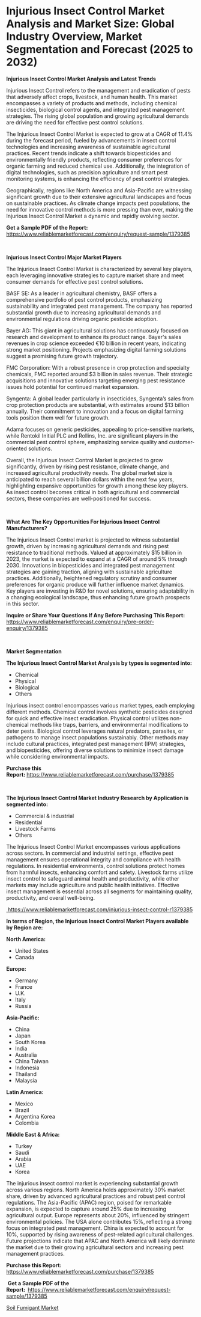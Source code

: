 <p><h1>Injurious Insect Control Market Analysis and Market Size: Global Industry Overview, Market Segmentation and Forecast (2025 to 2032)</h1></p><p><strong>Injurious Insect Control Market Analysis and Latest Trends</strong></p>
<p><p>Injurious Insect Control refers to the management and eradication of pests that adversely affect crops, livestock, and human health. This market encompasses a variety of products and methods, including chemical insecticides, biological control agents, and integrated pest management strategies. The rising global population and growing agricultural demands are driving the need for effective pest control solutions.</p><p>The Injurious Insect Control Market is expected to grow at a CAGR of 11.4% during the forecast period, fueled by advancements in insect control technologies and increasing awareness of sustainable agricultural practices. Recent trends indicate a shift towards biopesticides and environmentally friendly products, reflecting consumer preferences for organic farming and reduced chemical use. Additionally, the integration of digital technologies, such as precision agriculture and smart pest monitoring systems, is enhancing the efficiency of pest control strategies.</p><p>Geographically, regions like North America and Asia-Pacific are witnessing significant growth due to their extensive agricultural landscapes and focus on sustainable practices. As climate change impacts pest populations, the need for innovative control methods is more pressing than ever, making the Injurious Insect Control Market a dynamic and rapidly evolving sector.</p></p>
<p><strong>Get a Sample PDF of the Report:&nbsp;</strong> <a href="https://www.reliablemarketforecast.com/enquiry/request-sample/1379385?utm_campaign=3182&utm_medium=2&utm_source=Github&utm_content=ia&utm_term=30032025&utm_id=injurious-insect-control">https://www.reliablemarketforecast.com/enquiry/request-sample/1379385</a></p>
<p>&nbsp;</p>
<p><strong>Injurious Insect Control Major Market Players</strong></p>
<p><p>The Injurious Insect Control Market is characterized by several key players, each leveraging innovative strategies to capture market share and meet consumer demands for effective pest control solutions. </p><p>BASF SE: As a leader in agricultural chemistry, BASF offers a comprehensive portfolio of pest control products, emphasizing sustainability and integrated pest management. The company has reported substantial growth due to increasing agricultural demands and environmental regulations driving organic pesticide adoption.</p><p>Bayer AG: This giant in agricultural solutions has continuously focused on research and development to enhance its product range. Bayer's sales revenues in crop science exceeded €10 billion in recent years, indicating strong market positioning. Projects emphasizing digital farming solutions suggest a promising future growth trajectory.</p><p>FMC Corporation: With a robust presence in crop protection and specialty chemicals, FMC reported around $3 billion in sales revenue. Their strategic acquisitions and innovative solutions targeting emerging pest resistance issues hold potential for continued market expansion.</p><p>Syngenta: A global leader particularly in insecticides, Syngenta’s sales from crop protection products are substantial, with estimates around $13 billion annually. Their commitment to innovation and a focus on digital farming tools position them well for future growth.</p><p>Adama focuses on generic pesticides, appealing to price-sensitive markets, while Rentokil Initial PLC and Rollins, Inc. are significant players in the commercial pest control sphere, emphasizing service quality and customer-oriented solutions.</p><p>Overall, the Injurious Insect Control Market is projected to grow significantly, driven by rising pest resistance, climate change, and increased agricultural productivity needs. The global market size is anticipated to reach several billion dollars within the next few years, highlighting expansive opportunities for growth among these key players. As insect control becomes critical in both agricultural and commercial sectors, these companies are well-positioned for success.</p></p>
<p>&nbsp;</p>
<p><strong>What Are The Key Opportunities For Injurious Insect Control Manufacturers?</strong></p>
<p><p>The Injurious Insect Control market is projected to witness substantial growth, driven by increasing agricultural demands and rising pest resistance to traditional methods. Valued at approximately $15 billion in 2023, the market is expected to expand at a CAGR of around 5% through 2030. Innovations in biopesticides and integrated pest management strategies are gaining traction, aligning with sustainable agriculture practices. Additionally, heightened regulatory scrutiny and consumer preferences for organic produce will further influence market dynamics. Key players are investing in R&D for novel solutions, ensuring adaptability in a changing ecological landscape, thus enhancing future growth prospects in this sector.</p></p>
<p><strong>Inquire or Share Your Questions If Any Before Purchasing This Report:</strong> <a href="https://www.reliablemarketforecast.com/enquiry/pre-order-enquiry/1379385?utm_campaign=3182&utm_medium=2&utm_source=Github&utm_content=ia&utm_term=30032025&utm_id=injurious-insect-control">https://www.reliablemarketforecast.com/enquiry/pre-order-enquiry/1379385</a></p>
<p>&nbsp;</p>
<p><strong>Market Segmentation</strong></p>
<p><strong>The Injurious Insect Control Market Analysis by types is segmented into:</strong></p>
<p><ul><li>Chemical</li><li>Physical</li><li>Biological</li><li>Others</li></ul></p>
<p><p>Injurious insect control encompasses various market types, each employing different methods. Chemical control involves synthetic pesticides designed for quick and effective insect eradication. Physical control utilizes non-chemical methods like traps, barriers, and environmental modifications to deter pests. Biological control leverages natural predators, parasites, or pathogens to manage insect populations sustainably. Other methods may include cultural practices, integrated pest management (IPM) strategies, and biopesticides, offering diverse solutions to minimize insect damage while considering environmental impacts.</p></p>
<p><strong>Purchase this Report:&nbsp;</strong><a href="https://www.reliablemarketforecast.com/purchase/1379385?utm_campaign=3182&utm_medium=2&utm_source=Github&utm_content=ia&utm_term=30032025&utm_id=injurious-insect-control">https://www.reliablemarketforecast.com/purchase/1379385</a></p>
<p>&nbsp;</p>
<p><strong>The Injurious Insect Control Market Industry Research by Application is segmented into:</strong></p>
<p><ul><li>Commercial & industrial</li><li>Residential</li><li>Livestock Farms</li><li>Others</li></ul></p>
<p><p>The Injurious Insect Control Market encompasses various applications across sectors. In commercial and industrial settings, effective pest management ensures operational integrity and compliance with health regulations. In residential environments, control solutions protect homes from harmful insects, enhancing comfort and safety. Livestock farms utilize insect control to safeguard animal health and productivity, while other markets may include agriculture and public health initiatives. Effective insect management is essential across all segments for maintaining quality, productivity, and overall well-being.</p></p>
<p><a href="https://www.reliablemarketforecast.com/injurious-insect-control-r1379385?utm_campaign=3182&utm_medium=2&utm_source=Github&utm_content=ia&utm_term=30032025&utm_id=injurious-insect-control">&nbsp;https://www.reliablemarketforecast.com/injurious-insect-control-r1379385</a></p>
<p><strong>In terms of Region, the Injurious Insect Control Market Players available by Region are:</strong></p>
<p>
    <p> <strong> North America: </strong>
        <ul>
            <li>United States</li>
            <li>Canada</li>
        </ul>
        </p> 
    <p> <strong> Europe: </strong>
        <ul>
            <li>Germany</li>
            <li>France</li>
            <li>U.K.</li>
            <li>Italy</li>
            <li>Russia</li>
        </ul>
        </p> 
    <p> <strong> Asia-Pacific: </strong>
        <ul>
            <li>China</li>
            <li>Japan</li>
            <li>South Korea</li>
            <li>India</li>
            <li>Australia</li>
            <li>China Taiwan</li>
            <li>Indonesia</li>
            <li>Thailand</li>
            <li>Malaysia</li>
        </ul>
        </p> 
    <p> <strong> Latin America: </strong>
        <ul>
            <li>Mexico</li>
            <li>Brazil</li>
            <li>Argentina Korea</li>
            <li>Colombia</li>
        </ul>
        </p> 
    <p> <strong> Middle East & Africa: </strong>
        <ul>
            <li>Turkey</li>
            <li>Saudi</li>
            <li>Arabia</li>
            <li>UAE</li>
            <li>Korea</li>
        </ul>
    </p>
    </p>
<p><p>The injurious insect control market is experiencing substantial growth across various regions. North America holds approximately 30% market share, driven by advanced agricultural practices and robust pest control regulations. The Asia-Pacific (APAC) region, poised for remarkable expansion, is expected to capture around 25% due to increasing agricultural output. Europe represents about 20%, influenced by stringent environmental policies. The USA alone contributes 15%, reflecting a strong focus on integrated pest management. China is expected to account for 10%, supported by rising awareness of pest-related agricultural challenges. Future projections indicate that APAC and North America will likely dominate the market due to their growing agricultural sectors and increasing pest management practices.</p></p>
<p><strong>Purchase this Report: </strong><a href="https://www.reliablemarketforecast.com/purchase/1379385?utm_campaign=3182&utm_medium=2&utm_source=Github&utm_content=ia&utm_term=30032025&utm_id=injurious-insect-control">https://www.reliablemarketforecast.com/purchase/1379385</a></p>
<p>&nbsp;<strong>Get a Sample PDF of the Report:&nbsp;&nbsp;</strong><a href="https://www.reliablemarketforecast.com/enquiry/request-sample/1379385?utm_campaign=3182&utm_medium=2&utm_source=Github&utm_content=ia&utm_term=30032025&utm_id=injurious-insect-control">https://www.reliablemarketforecast.com/enquiry/request-sample/1379385</a></p>
<p><strong></strong></p>
<p><p><a href="https://github.com/elodielamto06/Market-Research-Report-List-1/blob/main/soil-fumigant-market.md?utm_campaign=3182&utm_medium=2&utm_source=Github&utm_content=ia&utm_term=30032025&utm_id=injurious-insect-control">Soil Fumigant Market</a></p></p>